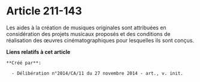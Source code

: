 # Article 211-143

Les aides à la création de musiques originales sont attribuées en considération des projets musicaux proposés et des
conditions de réalisation des œuvres cinématographiques pour lesquelles ils sont conçus.

**Liens relatifs à cet article**

	**Créé par**:

	  - Délibération n°2014/CA/11 du 27 novembre 2014 - art., v. init.
